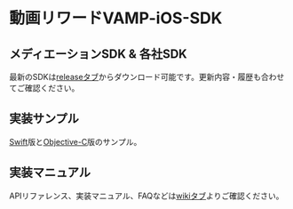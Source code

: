 # 動画リワードVAMP-iOS-SDK

## メディエーションSDK & 各社SDK
最新のSDKは[releaseタブ](https://github.com/AdGeneration/VAMP-iOS-SDK/releases)からダウンロード可能です。更新内容・履歴も合わせてご確認ください。

## 実装サンプル
[Swift](VAMPSwiftSample)版と[Objective-C](VAMPObjCSample)版のサンプル。

## 実装マニュアル
APIリファレンス、実装マニュアル、FAQなどは[wikiタブ](https://github.com/AdGeneration/VAMP-iOS-SDK/wiki)よりご確認ください。
